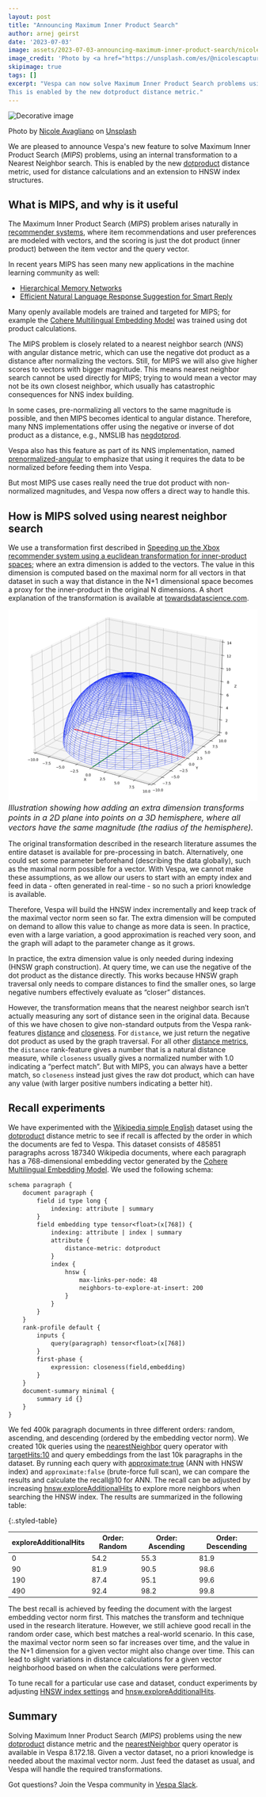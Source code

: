 ```yaml
---  
layout: post 
title: "Announcing Maximum Inner Product Search"
author: arnej geirst
date: '2023-07-03' 
image: assets/2023-07-03-announcing-maximum-inner-product-search/nicole-avagliano-TeLjs2pL5fA-unsplash.jpg
image_credit: 'Photo by <a href="https://unsplash.com/es/@nicolescapturedmoments?utm_source=unsplash&utm_medium=referral&utm_content=creditCopyText">Nicole Avagliano</a> on <a href="https://unsplash.com/photos/TeLjs2pL5fA?utm_source=unsplash&utm_medium=referral&utm_content=creditCopyText">Unsplash</a>'
skipimage: true 
tags: [] 
excerpt: "Vespa can now solve Maximum Inner Product Search problems using an internal transformation to a Nearest Neighbor search.
This is enabled by the new dotproduct distance metric."
---
```


![Decorative
image](/assets/2023-07-03-announcing-maximum-inner-product-search/nicole-avagliano-TeLjs2pL5fA-unsplash.jpg)
<p class="image-credit">Photo by <a href="https://unsplash.com/@nicolescapturedmoments?utm_source=unsplash&utm_medium=referral&utm_content=creditCopyText">Nicole Avagliano</a> on <a href="https://unsplash.com/photos/TeLjs2pL5fA?utm_source=unsplash&utm_medium=referral&utm_content=creditCopyText">Unsplash</a>
</p>

We are pleased to announce Vespa's new feature to solve Maximum Inner Product Search (*MIPS*) problems,
using an internal transformation to a Nearest Neighbor search.
This is enabled by the new [dotproduct](https://docs.vespa.ai/en/reference/schema-reference.html#dotproduct)
distance metric, used for distance calculations and an extension to HNSW index structures. 


## What is MIPS, and why is it useful
The Maximum Inner Product Search (*MIPS*) problem arises naturally in
[recommender systems](https://en.wikipedia.org/wiki/Matrix_factorization_(recommender_systems)),
where item recommendations and user preferences are modeled with vectors,
and the scoring is just the dot product (inner product) between the item vector and the query vector.

In recent years MIPS has seen many new applications in the machine learning community as well:
- [Hierarchical Memory Networks](https://arxiv.org/abs/1605.07427v1)
- [Efficient Natural Language Response Suggestion for Smart Reply](https://arxiv.org/abs/1705.00652)

Many openly available models are trained and targeted for MIPS; for example the
[Cohere Multilingual Embedding Model](https://docs.cohere.com/docs/multilingual-language-models)
was trained using dot product calculations.

The MIPS problem is closely related to a nearest neighbor search (*NNS*) with angular distance metric,
which can use the negative dot product as a distance after normalizing the vectors.
Still, for MIPS we will also give higher scores to vectors with bigger magnitude.
This means nearest neighbor search cannot be used directly for MIPS;
trying to would mean a vector may not be its own closest neighbor,
which usually has catastrophic consequences for NNS index building.

In some cases, pre-normalizing all vectors to the same magnitude is possible, and then MIPS becomes identical to angular distance.
Therefore, many NNS implementations offer using the negative or inverse of dot product as a distance,
e.g., NMSLIB has [negdotprod](https://github.com/nmslib/nmslib/blob/master/manual/spaces.md#inner-product-spaces).

Vespa also has this feature as part of its NNS implementation, named
[prenormalized-angular](https://docs.vespa.ai/en/reference/schema-reference.html#prenormalized-angular)
to emphasize that using it requires the data to be normalized before feeding them into Vespa.

But most MIPS use cases really need the true dot product with non-normalized magnitudes,
and Vespa now offers a direct way to handle this.


## How is MIPS solved using nearest neighbor search
We use a transformation first described in 
[Speeding up the Xbox recommender system using a euclidean transformation for inner-product spaces](https://www.microsoft.com/en-us/research/wp-content/uploads/2016/02/XboxInnerProduct.pdf);
where an extra dimension is added to the vectors.
The value in this dimension is computed based on the maximal norm for all vectors in that dataset
in such a way that distance in the N+1 dimensional space becomes a proxy for the inner-product in the original N dimensions.
A short explanation of the transformation is available at
[towardsdatascience.com](https://towardsdatascience.com/maximum-inner-product-search-using-nearest-neighbor-search-algorithms-c125d24777ef).

![Transformation into 3D hemisphere](/assets/2023-07-03-announcing-maximum-inner-product-search/hemisphere.png "image_tooltip")
<font size="3"><i>Illustration showing how adding an extra dimension transforms points in a 2D plane into points on a 3D hemisphere,
where all vectors have the same magnitude (the radius of the hemisphere).</i></font><br/>

The original transformation described in the research literature assumes the entire dataset is available for pre-processing in batch.
Alternatively, one could set some parameter beforehand (describing the data globally), such as the maximal norm possible for a vector.
With Vespa, we cannot make these assumptions, as we allow our users to start with an empty index and feed in data - often generated
in real-time - so no such a priori knowledge is available.

Therefore, Vespa will build the HNSW index incrementally and keep track of the maximal vector norm seen so far.
The extra dimension will be computed on demand to allow this value to change as more data is seen.
In practice, even with a large variation, a good approximation is reached very soon,
and the graph will adapt to the parameter change as it grows.

In practice, the extra dimension value is only needed during indexing (HNSW graph construction).
At query time, we can use the negative of the dot product as the distance directly.
This works because HNSW graph traversal only needs to compare distances to find the smaller ones,
so large negative numbers effectively evaluate as “closer” distances.

However, the transformation means that the nearest neighbor search
isn’t actually measuring any sort of distance seen in the original data.
Because of this we have chosen to give non-standard outputs from the Vespa rank-features
[distance](https://docs.vespa.ai/en/reference/rank-features.html#distance(dimension,name)) and
[closeness](https://docs.vespa.ai/en/reference/rank-features.html#closeness(dimension,name)).
For `distance`, we just return the negative dot product as used by the graph traversal.
For all other [distance metrics](https://docs.vespa.ai/en/reference/schema-reference.html#distance-metric),
the `distance` rank-feature gives a number that is a natural distance measure,
while `closeness` usually gives a normalized number with 1.0 indicating a “perfect match”.
But with MIPS, you can always have a better match, so `closeness` instead just gives the raw dot product,
which can have any value (with larger positive numbers indicating a better hit).


## Recall experiments
We have experimented with the
[Wikipedia simple English](https://huggingface.co/datasets/Cohere/wikipedia-22-12-simple-embeddings) dataset using the
[dotproduct](https://docs.vespa.ai/en/reference/schema-reference.html#dotproduct)
distance metric to see if recall is affected by the order in which the documents are fed to Vespa.
This dataset consists of 485851 paragraphs across 187340 Wikipedia documents,
where each paragraph has a 768-dimensional embedding vector generated by the
[Cohere Multilingual Embedding Model](https://docs.cohere.com/docs/multilingual-language-models).
We used the following schema:

```
schema paragraph {
    document paragraph {
        field id type long {
            indexing: attribute | summary
        }
        field embedding type tensor<float>(x[768]) {
            indexing: attribute | index | summary
            attribute {
                distance-metric: dotproduct
            }
            index {
                hnsw {
                    max-links-per-node: 48
                    neighbors-to-explore-at-insert: 200
                }
            }
        }
    }
    rank-profile default {
        inputs {
            query(paragraph) tensor<float>(x[768])
        }
        first-phase {
            expression: closeness(field,embedding)
        }
    }
    document-summary minimal {
        summary id {}
    }
}
```

We fed 400k paragraph documents in three different orders: random, ascending, and descending (ordered by the embedding vector norm).
We created 10k queries using the
[nearestNeighbor](https://docs.vespa.ai/en/reference/query-language-reference.html#nearestneighbor) query operator with
[targetHits:10](https://docs.vespa.ai/en/reference/query-language-reference.html#targethits)
and query embeddings from the last 10k paragraphs in the dataset.
By running each query with [approximate:true](https://docs.vespa.ai/en/reference/query-language-reference.html#approximate) (ANN with HNSW index)
and `approximate:false` (brute-force full scan), we can compare the results and calculate the recall@10 for ANN.
The recall can be adjusted by increasing
[hnsw.exploreAdditionalHits](https://docs.vespa.ai/en/reference/query-language-reference.html#hnsw-exploreadditionalhits)
to explore more neighbors when searching the HNSW index. The results are summarized in the following table:

<style>
.styled-table {
    font-size: 0.9rem;
    border-collapse: separate;
    padding-top: 0px;
    padding-bottom: 25px;
}
.styled-table td,
.styled-table th {
  padding: 3px;
  padding-left: 30px;
}
</style>

{:.styled-table}

| exploreAdditionalHits | Order: Random | Order: Ascending | Order: Descending |
|-----------------------|---------------|------------------|-------------------|
| 0                     | 54.2          | 55.3             | 81.9              |
| 90                    | 81.9          | 90.5             | 98.6              |
| 190                   | 87.4          | 95.1             | 99.6              |
| 490                   | 92.4          | 98.2             | 99.8              |

The best recall is achieved by feeding the document with the largest embedding vector norm first.
This matches the transform and technique used in the research literature.
However, we still achieve good recall in the random order case, which best matches a real-world scenario.
In this case, the maximal vector norm seen so far increases over time,
and the value in the N+1 dimension for a given vector might also change over time.
This can lead to slight variations in distance calculations for a given vector neighborhood based on when the calculations were performed.   

To tune recall for a particular use case and dataset, conduct experiments by adjusting
[HNSW index settings](https://docs.vespa.ai/en/reference/schema-reference.html#index-hnsw) and
[hnsw.exploreAdditionalHits](https://docs.vespa.ai/en/reference/query-language-reference.html#hnsw-exploreadditionalhits).


## Summary
Solving Maximum Inner Product Search (*MIPS*) problems using the new
[dotproduct](https://docs.vespa.ai/en/reference/schema-reference.html#dotproduct)
distance metric and the
[nearestNeighbor](https://docs.vespa.ai/en/reference/query-language-reference.html#nearestneighbor)
query operator is available in Vespa 8.172.18.
Given a vector dataset, no a priori knowledge is needed about the maximal vector norm.
Just feed the dataset as usual, and Vespa will handle the required transformations.

Got questions? Join the Vespa community in [Vespa Slack](http://slack.vespa.ai/).


